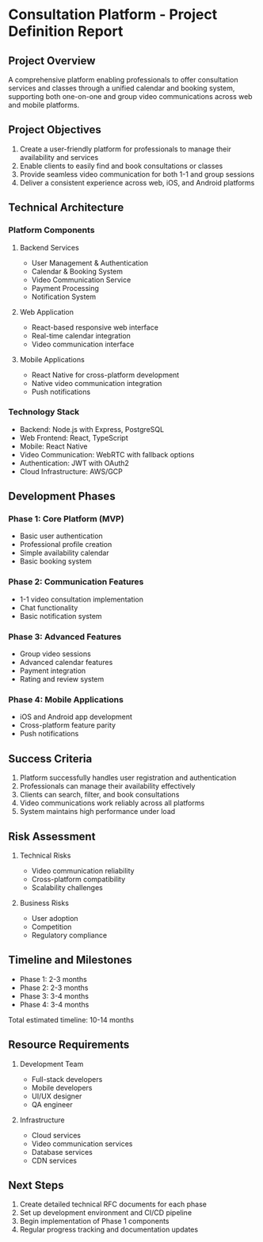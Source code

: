 # Consultation Platform - Project Definition Report

## Project Overview
A comprehensive platform enabling professionals to offer consultation services and classes through a unified calendar and booking system, supporting both one-on-one and group video communications across web and mobile platforms.

## Project Objectives
1. Create a user-friendly platform for professionals to manage their availability and services
2. Enable clients to easily find and book consultations or classes
3. Provide seamless video communication for both 1-1 and group sessions
4. Deliver a consistent experience across web, iOS, and Android platforms

## Technical Architecture

### Platform Components
1. Backend Services
   - User Management & Authentication
   - Calendar & Booking System
   - Video Communication Service
   - Payment Processing
   - Notification System

2. Web Application
   - React-based responsive web interface
   - Real-time calendar integration
   - Video communication interface

3. Mobile Applications
   - React Native for cross-platform development
   - Native video communication integration
   - Push notifications

### Technology Stack
- Backend: Node.js with Express, PostgreSQL
- Web Frontend: React, TypeScript
- Mobile: React Native
- Video Communication: WebRTC with fallback options
- Authentication: JWT with OAuth2
- Cloud Infrastructure: AWS/GCP

## Development Phases

### Phase 1: Core Platform (MVP)
- Basic user authentication
- Professional profile creation
- Simple availability calendar
- Basic booking system

### Phase 2: Communication Features
- 1-1 video consultation implementation
- Chat functionality
- Basic notification system

### Phase 3: Advanced Features
- Group video sessions
- Advanced calendar features
- Payment integration
- Rating and review system

### Phase 4: Mobile Applications
- iOS and Android app development
- Cross-platform feature parity
- Push notifications

## Success Criteria
1. Platform successfully handles user registration and authentication
2. Professionals can manage their availability effectively
3. Clients can search, filter, and book consultations
4. Video communications work reliably across all platforms
5. System maintains high performance under load

## Risk Assessment
1. Technical Risks
   - Video communication reliability
   - Cross-platform compatibility
   - Scalability challenges

2. Business Risks
   - User adoption
   - Competition
   - Regulatory compliance

## Timeline and Milestones
- Phase 1: 2-3 months
- Phase 2: 2-3 months
- Phase 3: 3-4 months
- Phase 4: 3-4 months

Total estimated timeline: 10-14 months

## Resource Requirements
1. Development Team
   - Full-stack developers
   - Mobile developers
   - UI/UX designer
   - QA engineer

2. Infrastructure
   - Cloud services
   - Video communication services
   - Database services
   - CDN services

## Next Steps
1. Create detailed technical RFC documents for each phase
2. Set up development environment and CI/CD pipeline
3. Begin implementation of Phase 1 components
4. Regular progress tracking and documentation updates 